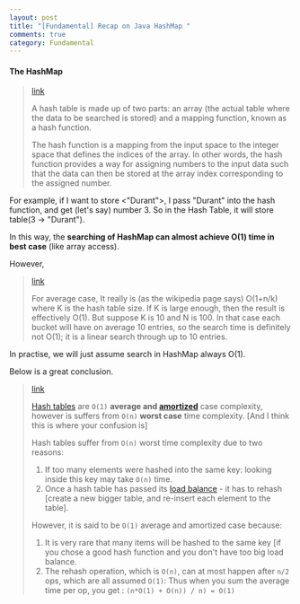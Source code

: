 ```yaml
---
layout: post
title: "[Fundamental] Recap on Java HashMap "
comments: true
category: Fundamental
---
```


#### The HashMap

<blockquote cite="http://www.sparknotes.com/cs/searching/hashtables/section1.html">
<div>
<a href="http://www.sparknotes.com/cs/searching/hashtables/section1.html">link</a>
</div>
<p>
A hash table is made up of two parts: an array (the actual table where the data to be searched is stored) and a mapping function, known as a hash function. 
</p>
<p>
The hash function is a mapping from the input space to the integer space that defines the indices of the array. In other words, the hash function provides a way for assigning numbers to the input data such that the data can then be stored at the array index corresponding to the assigned number.
</p>
</blockquote>

For example, if I want to store <"Durant">, I pass "Durant" into the hash function, and get (let's say) number 3. So in the Hash Table, it will store table(3 -> "Durant").

In this way, the **searching of HashMap can almost achieve O(1) time in best case** (like array access).

However,

<blockquote cite="http://stackoverflow.com/a/9214421">
<div>
<a href="http://stackoverflow.com/a/9214421">link</a>
</div>
<p>
For average case, It really is (as the wikipedia page says) O(1+n/k) where K is the hash table size. If K is large enough, then the result is effectively O(1). But suppose K is 10 and N is 100. In that case each bucket will have on average 10 entries, so the search time is definitely not O(1); it is a linear search through up to 10 entries.
</p>
</blockquote>

In practise, we will just assume search in HashMap always O(1).

Below is a great conclusion.

<blockquote cite="http://stackoverflow.com/a/9214594">
<div>
<a href="http://stackoverflow.com/a/9214594">link</a>
</div>
<p><a href="http://en.wikipedia.org/wiki/Hash_table">Hash tables</a> are <code>O(1)</code> <strong>average and <a href="http://en.wikipedia.org/wiki/Amortized_analysis">amortized</a></strong> case complexity, however is suffers from <code>O(n)</code> <strong>worst case</strong> time complexity. [And I think this is where your confusion is]</p>

<p>Hash tables suffer from <code>O(n)</code> worst time complexity due to two reasons:</p>

<ol>
<li>If too many elements were hashed into the same key: looking inside this key may take <code>O(n)</code> time.</li>
<li>Once a hash table has passed its <a href="http://en.wikipedia.org/wiki/Load_balancing_%28computing%29">load balance</a> - it has to rehash [create a new bigger table, and re-insert each element to the table]. </li>
</ol>

<p>However, it is said to be <code>O(1)</code> average and amortized case because:</p>

<ol>
<li>It is very rare that many items will be hashed to the same key [if you chose a good hash function and you don't have too big load balance.</li>
<li>The rehash operation, which is <code>O(n)</code>, can at most happen after <code>n/2</code> ops, which are all assumed <code>O(1)</code>: Thus when you sum the average time per op, you get : <code>(n*O(1) + O(n)) / n) = O(1)</code></li>
</ol>
</blockquote>
